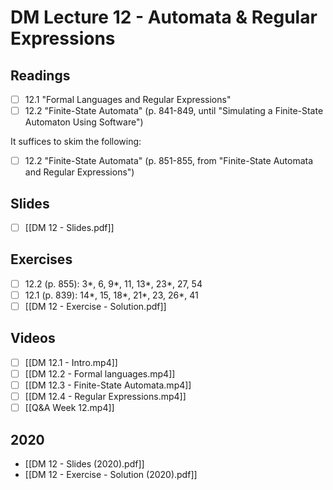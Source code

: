 # DM Lecture 12 - Automata & Regular Expressions

## Readings
- [ ] 12.1 "Formal Languages and Regular Expressions"
- [ ] 12.2 "Finite-State Automata"  (p. 841-849, until "Simulating a Finite-State Automaton Using Software")

It suffices to skim the following:
- [ ] 12.2 "Finite-State Automata" (p. 851-855, from "Finite-State Automata and Regular Expressions")

## Slides
- [ ] [[DM 12 - Slides.pdf]]

## Exercises
- [ ] 12.2 (p. 855): 3*, 6, 9*, 11, 13*, 23*, 27, 54
- [ ] 12.1 (p. 839): 14*, 15, 18*, 21*, 23, 26*, 41
- [ ] [[DM 12 - Exercise - Solution.pdf]]

## Videos
- [ ] [[DM 12.1 - Intro.mp4]]
- [ ] [[DM 12.2 - Formal languages.mp4]]
- [ ] [[DM 12.3 - Finite-State Automata.mp4]]
- [ ] [[DM 12.4 - Regular Expressions.mp4]]
- [ ] [[Q&A Week 12.mp4]]

## 2020
- [[DM 12 - Slides (2020).pdf]]
- [[DM 12 - Exercise - Solution (2020).pdf]]